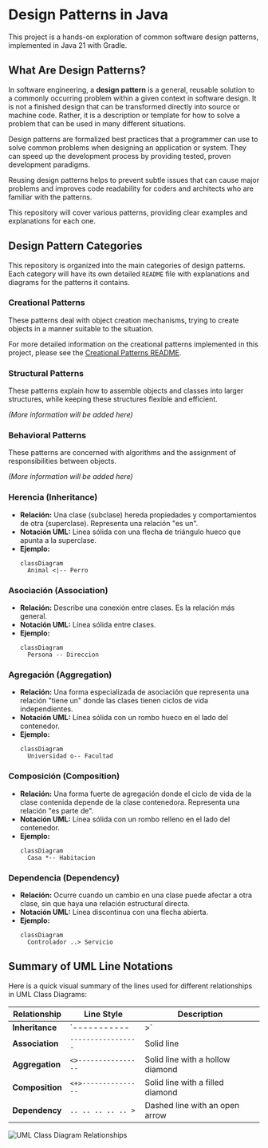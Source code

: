 # Design Patterns in Java

This project is a hands-on exploration of common software design patterns, implemented in Java 21 with Gradle.

## What Are Design Patterns?

In software engineering, a **design pattern** is a general, reusable solution to a commonly occurring problem within a given context in software design. It is not a finished design that can be transformed directly into source or machine code. Rather, it is a description or template for how to solve a problem that can be used in many different situations.

Design patterns are formalized best practices that a programmer can use to solve common problems when designing an application or system. They can speed up the development process by providing tested, proven development paradigms.

Reusing design patterns helps to prevent subtle issues that can cause major problems and improves code readability for coders and architects who are familiar with the patterns.

This repository will cover various patterns, providing clear examples and explanations for each one.

## Design Pattern Categories

This repository is organized into the main categories of design patterns. Each category will have its own detailed `README` file with explanations and diagrams for the patterns it contains.

### Creational Patterns

These patterns deal with object creation mechanisms, trying to create objects in a manner suitable to the situation.

For more detailed information on the creational patterns implemented in this project, please see the [Creational Patterns README](./src/main/java/ec/com/pattern/creational/factorymethod/README-CREATIONAL.md).

### Structural Patterns

These patterns explain how to assemble objects and classes into larger structures, while keeping these structures flexible and efficient.

*(More information will be added here)*

### Behavioral Patterns

These patterns are concerned with algorithms and the assignment of responsibilities between objects.

*(More information will be added here)*

### Herencia (Inheritance)
- **Relación:** Una clase (subclase) hereda propiedades y comportamientos de otra (superclase). Representa una relación "es un".
- **Notación UML:** Línea sólida con una flecha de triángulo hueco que apunta a la superclase.
- **Ejemplo:**
  ```mermaid
  classDiagram
    Animal <|-- Perro
  ```

### Asociación (Association)
- **Relación:** Describe una conexión entre clases. Es la relación más general.
- **Notación UML:** Línea sólida entre clases.
- **Ejemplo:**
  ```mermaid
  classDiagram
    Persona -- Direccion
  ```

### Agregación (Aggregation)
- **Relación:** Una forma especializada de asociación que representa una relación "tiene un" donde las clases tienen ciclos de vida independientes.
- **Notación UML:** Línea sólida con un rombo hueco en el lado del contenedor.
- **Ejemplo:**
  ```mermaid
  classDiagram
    Universidad o-- Facultad
  ```

### Composición (Composition)
- **Relación:** Una forma fuerte de agregación donde el ciclo de vida de la clase contenida depende de la clase contenedora. Representa una relación "es parte de".
- **Notación UML:** Línea sólida con un rombo relleno en el lado del contenedor.
- **Ejemplo:**
  ```mermaid
  classDiagram
    Casa *-- Habitacion
  ```

### Dependencia (Dependency)
- **Relación:** Ocurre cuando un cambio en una clase puede afectar a otra clase, sin que haya una relación estructural directa.
- **Notación UML:** Línea discontinua con una flecha abierta.
- **Ejemplo:**
  ```mermaid
  classDiagram
    Controlador ..> Servicio
  ```

## Summary of UML Line Notations

Here is a quick visual summary of the lines used for different relationships in UML Class Diagrams:

| Relationship      | Line Style                  | Description                                      |
| ----------------- | --------------------------- | ------------------------------------------------ |
| **Inheritance**   | `-----------|>`             | Solid line with a hollow triangle arrow          |
| **Association**   | `-----------------`         | Solid line                                       |
| **Aggregation**   | `<>----------------`        | Solid line with a hollow diamond                 |
| **Composition**   | `<+>---------------`        | Solid line with a filled diamond                 |
| **Dependency**    | `.. .. .. .. .. >`          | Dashed line with an open arrow                   |


![UML Class Diagram Relationships](https://blog.visual-paradigm.com/wp-content/uploads/2022/02/uml-class-diagram-relationships.png)